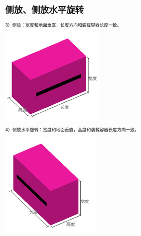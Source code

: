 # 侧放、侧放水平旋转

3）侧放：宽度和地面垂直，长度方向和装载容器长度一致。

![](/.gitbook/assets/微信截图_20200527172025.png)

4）侧放水平旋转：宽度和地面垂直，高度和装载容器长度方向一致。

![](/.gitbook/assets/微信截图_20200527172035.png)

